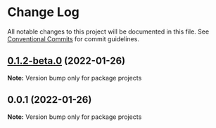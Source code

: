 # Change Log

All notable changes to this project will be documented in this file.
See [Conventional Commits](https://conventionalcommits.org) for commit guidelines.

## [0.1.2-beta.0](https://github.com/ejbogantes/lerna-monorepo/compare/v0.1.1...v0.1.2-beta.0) (2022-01-26)

**Note:** Version bump only for package projects





## 0.0.1 (2022-01-26)

**Note:** Version bump only for package projects
